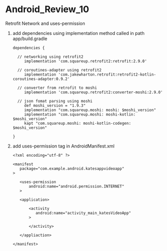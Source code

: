 # Android_Review_10
Retrofit Network and uses-permission

1. add dependencies using implementation method called in path app/build.gradle

       dependencies {

         // networking using retrofit2
            implementation 'com.squareup.retrofit2:retrofit:2.9.0'

         // coroutines-adapter using retrofit2
            implementation 'com.jakewharton.retrofit:retrofit2-kotlin-coroutines-adapter:0.9.2'
            
         // converter from retrofit to moshi
            implementation 'com.squareup.retrofit2:converter-moshi:2.9.0'

         // json fomat parsing using moshi
            def moshi_version = "1.9.3"
            implementation "com.squareup.moshi: moshi: $moshi_version"
            implementation "com.squareup.moshi: moshi-kotlin: $moshi_version"
            kapt "com.squareup.moshi: moshi-kotlin-codegen: $moshi_version"

       }

2. add uses-permission tag in AndroidManifest.xml

       <?xml encoding="utf-8" ?>
       
       <manifest
          package="com.example.android.katesappvideoapp"
       >
       
          <uses-permission
              android:name="android.permission.INTERNET"
          >
          
          <application>
          
              <activity
                 android:name="activity_main_katesVideoApp"
              >
              
              </activity>
          
          </appliaction>
       
       </manifest>

    
